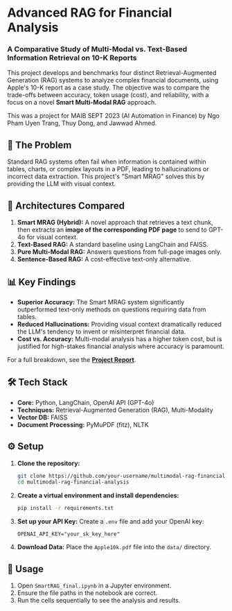 # Advanced RAG for Financial Analysis

### A Comparative Study of Multi-Modal vs. Text-Based Information Retrieval on 10-K Reports

This project develops and benchmarks four distinct Retrieval-Augmented Generation (RAG) systems to analyze complex financial documents, using Apple's 10-K report as a case study. The objective was to compare the trade-offs between accuracy, token usage (cost), and reliability, with a focus on a novel **Smart Multi-Modal RAG** approach.

This was a project for MAIB SEPT 2023 (AI Automation in Finance) by Ngo Pham Uyen Trang, Thuy Dong, and Jawwad Ahmed.

## 🎯 The Problem

Standard RAG systems often fail when information is contained within tables, charts, or complex layouts in a PDF, leading to hallucinations or incorrect data extraction. This project's "Smart MRAG" solves this by providing the LLM with visual context.

## 🔬 Architectures Compared

1.  **Smart MRAG (Hybrid):** A novel approach that retrieves a text chunk, then extracts an **image of the corresponding PDF page** to send to GPT-4o for visual context.
2.  **Text-Based RAG:** A standard baseline using LangChain and FAISS.
3.  **Pure Multi-Modal RAG:** Answers questions from full-page images only.
4.  **Sentence-Based RAG:** A cost-effective text-only alternative.

## 📊 Key Findings

- **Superior Accuracy:** The Smart MRAG system significantly outperformed text-only methods on questions requiring data from tables.
- **Reduced Hallucinations:** Providing visual context dramatically reduced the LLM's tendency to invent or misinterpret financial data.
- **Cost vs. Accuracy:** Multi-modal analysis has a higher token cost, but is justified for high-stakes financial analysis where accuracy is paramount.

For a full breakdown, see the [**Project Report**](./report/Smart%20MRAG%20for%20PDFs.pdf).

## 🛠️ Tech Stack

- **Core:** Python, LangChain, OpenAI API (GPT-4o)
- **Techniques:** Retrieval-Augmented Generation (RAG), Multi-Modality
- **Vector DB:** FAISS
- **Document Processing:** PyMuPDF (fitz), NLTK

## ⚙️ Setup

1.  **Clone the repository:**
    ```bash
    git clone https://github.com/your-username/multimodal-rag-financial-analysis.git
    cd multimodal-rag-financial-analysis
    ```
2.  **Create a virtual environment and install dependencies:**
    ```bash
    pip install -r requirements.txt
    ```
3.  **Set up your API Key:**
    Create a `.env` file and add your OpenAI key:
    ```
    OPENAI_API_KEY="your_sk_key_here"
    ```
4.  **Download Data:**
    Place the `Apple10k.pdf` file into the `data/` directory.

## 🚀 Usage

1.  Open `SmartRAG_final.ipynb` in a Jupyter environment.
2.  Ensure the file paths in the notebook are correct.
3.  Run the cells sequentially to see the analysis and results.
